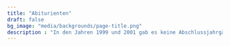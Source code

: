 ```yaml
---
title: "Abiturienten"
draft: false
bg_image: "media/backgrounds/page-title.png"
description : "In den Jahren 1999 und 2001 gab es keine Abschlussjahrgänge am GCG. 1999 nicht, da sieben Jahre zuvor keine Aufnahme in die siebente Klasse, sondern in die fünfte Klasse erfolgte und 2001 vollzog sich der Übergang zum Abitur nach 13 Schuljahren."
---
```

